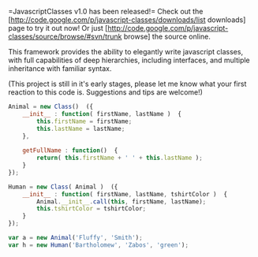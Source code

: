 =JavascriptClasses v1.0 has been released!=
Check out the [http://code.google.com/p/javascript-classes/downloads/list downloads] page to try it out now! Or just [http://code.google.com/p/javascript-classes/source/browse/#svn/trunk browse] the source online.

This framework provides the ability to elegantly write javascript classes, with full capabilities of deep hierarchies, including interfaces, and multiple inheritance with familiar syntax.

(This project is still in it's early stages, please let me know what your first reaction to this code is. Suggestions and tips are welcome!)

```javascript
Animal = new Class()  ({
    __init__ : function( firstName, lastName )  {
        this.firstName = firstName;
        this.lastName = lastName;
    },
    
    getFullName : function()  {
        return( this.firstName + ' ' + this.lastName );
    }
});

Human = new Class( Animal )  ({
    __init__ : function( firstName, lastName, tshirtColor )  {
        Animal.__init__.call(this, firstName, lastName);
        this.tshirtColor = tshirtColor;
    }
});

var a = new Animal('Fluffy', 'Smith');
var h = new Human('Bartholomew', 'Zabos', 'green');
```
